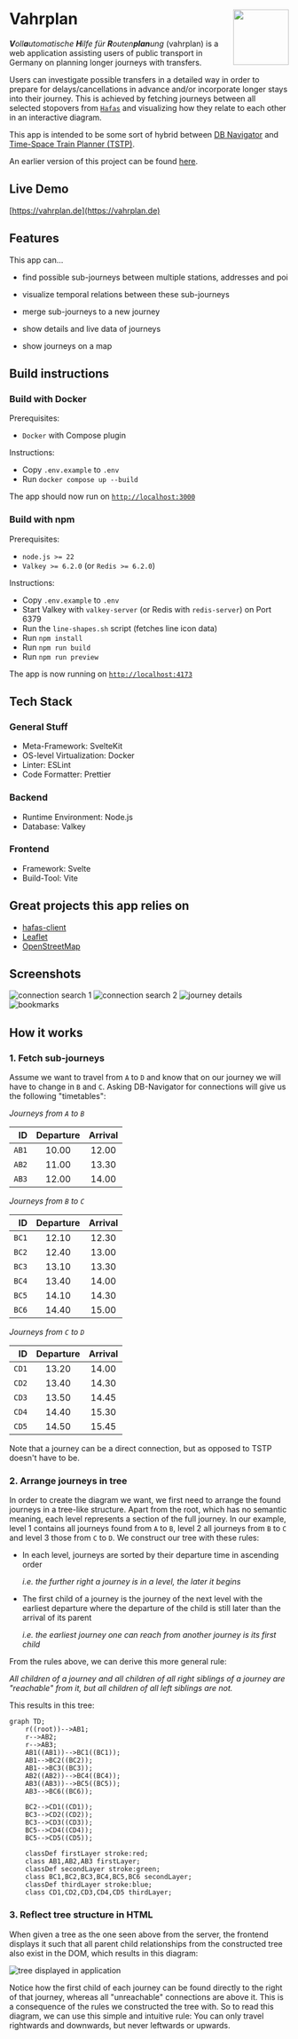 # Vahrplan <img src="static/favicon.svg" align="right" height="100"/>

_**V**oll**a**utomatische **H**ilfe für **R**outen**plan**ung_ (vahrplan) is a web application assisting users of public transport in Germany on planning longer journeys with transfers.

Users can investigate possible transfers in a detailed way in order to prepare for delays/cancellations in advance and/or incorporate longer stays into their journey. This is achieved by fetching journeys between all selected stopovers from [`Hafas`](https://de.wikipedia.org/wiki/HAFAS) and visualizing how they relate to each other in an interactive diagram.

This app is intended to be some sort of hybrid between [DB Navigator](https://bahn.de) and [Time-Space Train Planner (TSTP)](https://github.com/traines-source/time-space-train-planner).

An earlier version of this project can be found [here](https://github.com/dabund24/Zug).

## Live Demo

[https://vahrplan.de](https://vahrplan.de)

## Features

This app can...

- find possible sub-journeys between multiple stations, addresses and poi

- visualize temporal relations between these sub-journeys

- merge sub-journeys to a new journey

- show details and live data of journeys

- show journeys on a map

## Build instructions

### Build with Docker

Prerequisites:

- `Docker` with Compose plugin

Instructions:

- Copy `.env.example` to `.env`
- Run `docker compose up --build`

The app should now run on [`http://localhost:3000`](http://localhost:3000)

### Build with npm

Prerequisites:

- `node.js >= 22`
- `Valkey >= 6.2.0` (or `Redis >= 6.2.0`)

Instructions:

- Copy `.env.example` to `.env`
- Start Valkey with `valkey-server` (or Redis with `redis-server`) on Port 6379
- Run the `line-shapes.sh` script (fetches line icon data)
- Run `npm install`
- Run `npm run build`
- Run `npm run preview`

The app is now running on [`http://localhost:4173`](http://localhost:4173)

## Tech Stack

### General Stuff

- Meta-Framework: SvelteKit
- OS-level Virtualization: Docker
- Linter: ESLint
- Code Formatter: Prettier

### Backend

- Runtime Environment: Node.js
- Database: Valkey

### Frontend

- Framework: Svelte
- Build-Tool: Vite

## Great projects this app relies on

- [hafas-client](https://github.com/public-transport/hafas-client)
- [Leaflet](https://leafletjs.com)
- [OpenStreetMap](https://www.openstreetmap.org)

## Screenshots

![connection search 1](static/screenshots/desktop_1.png)
![connection search 2](static/screenshots/desktop_2.png)
![journey details](static/screenshots/desktop_3.png)
![bookmarks](static/screenshots/desktop_4.png)

## How it works

### 1. Fetch sub-journeys

Assume we want to travel from `A` to `D` and know that on our journey we will have to change in `B` and `C`. Asking DB-Navigator for connections will give us the following "timetables":

_Journeys from `A` to `B`_

|    ID | Departure | Arrival |
| ----: | :-------: | :-----: |
| `AB1` |   10.00   |  12.00  |
| `AB2` |   11.00   |  13.30  |
| `AB3` |   12.00   |  14.00  |

_Journeys from `B` to `C`_

|    ID | Departure | Arrival |
| ----: | :-------: | :-----: |
| `BC1` |   12.10   |  12.30  |
| `BC2` |   12.40   |  13.00  |
| `BC3` |   13.10   |  13.30  |
| `BC4` |   13.40   |  14.00  |
| `BC5` |   14.10   |  14.30  |
| `BC6` |   14.40   |  15.00  |

_Journeys from `C` to `D`_

|    ID | Departure | Arrival |
| ----: | :-------: | :-----: |
| `CD1` |   13.20   |  14.00  |
| `CD2` |   13.40   |  14.30  |
| `CD3` |   13.50   |  14.45  |
| `CD4` |   14.40   |  15.30  |
| `CD5` |   14.50   |  15.45  |

Note that a journey can be a direct connection, but as opposed to TSTP doesn't have to be.

### 2. Arrange journeys in tree

In order to create the diagram we want, we first need to arrange the found journeys in a tree-like structure. Apart from the root, which has no semantic meaning, each level represents a section of the full journey. In our example, level 1 contains all journeys found from `A` to `B`, level 2 all journeys from `B` to `C` and level 3 those from `C` to `D`. We construct our tree with these rules:

- In each level, journeys are sorted by their departure time in ascending order

    _i.e. the further right a journey is in a level, the later it begins_

- The first child of a journey is the journey of the next level with the earliest departure where the departure of the child is still later than the arrival of its parent

    _i.e. the earliest journey one can reach from another journey is its first child_

From the rules above, we can derive this more general rule:

_All children of a journey and all children of all right siblings of a journey are "reachable" from it, but all children of all left siblings are not._

This results in this tree:

```mermaid
graph TD;
    r((root))-->AB1;
    r-->AB2;
    r-->AB3;
    AB1((AB1))-->BC1((BC1));
    AB1-->BC2((BC2));
    AB1-->BC3((BC3));
    AB2((AB2))-->BC4((BC4));
    AB3((AB3))-->BC5((BC5));
    AB3-->BC6((BC6));

    BC2-->CD1((CD1));
    BC3-->CD2((CD2));
    BC3-->CD3((CD3));
    BC5-->CD4((CD4));
    BC5-->CD5((CD5));

    classDef firstLayer stroke:red;
    class AB1,AB2,AB3 firstLayer;
    classDef secondLayer stroke:green;
    class BC1,BC2,BC3,BC4,BC5,BC6 secondLayer;
    classDef thirdLayer stroke:blue;
    class CD1,CD2,CD3,CD4,CD5 thirdLayer;
```

### 3. Reflect tree structure in HTML

When given a tree as the one seen above from the server, the frontend displays it such that all parent child relationships from the constructed tree also exist in the DOM, which results in this diagram:

![tree displayed in application](media/tree_showcase.png)

Notice how the first child of each journey can be found directly to the right of that journey, whereas all "unreachable" connections are above it. This is a consequence of the rules we constructed the tree with. So to read this diagram, we can use this simple and intuitive rule: You can only travel rightwards and downwards, but never leftwards or upwards.
